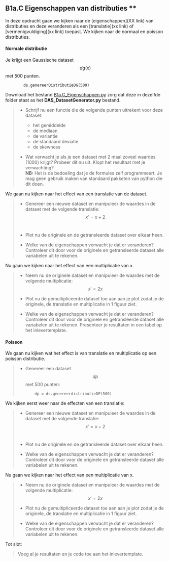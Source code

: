 ## B1a.C Eigenschappen van distributies **

In deze opdracht gaan we kijken naar de [eigenschappen](XX link) van distributies en deze veranderen als een [translatie](xx link) of [vermenigvuldiging](xx link) toepast. We kijken naar de normaal en poisson distributies. <br>

#### Normale distributie
Je krijgt een Gaussische dataset $$dg(x)$$ met 500 punten. <br>

 			ds.genereerDistributieDG(500) 

Download het bestand [B1a.C_Eigenschappen.py](B1a.C_Eigenschappen.py) zorg dat deze in dezelfde folder staat as het **DAS_DatasetGenerator.py** bestand. <br>

> * Schrijf nu een functie die de volgende punten uitrekent voor deze dataset:
>    * het gemiddelde
> 	  * de mediaan
>    * de variantie
> 	 * de standaard deviatie
> 	 * de skewness
>
> * Wat verwacht je als je een dataset met 2 maal zoveel waardes (1000) krijgt? Probeer dit nu uit. Klopt het resultaat met je verwachting?<br> **NB:** Het is de bedoeling dat je de formules zelf programmeert. Je mag geen gebruik maken van standaard pakketen van python die dit doen.

We gaan nu kijken naar het effect van een translatie van de dataset.

> * Genereer een nieuwe dataset en manipuleer de waardes in de dataset met de volgende translatie: <br>
> $$ x' = x + 2$$<br>
> * Plot nu de originele en de getransleerde dataset over elkaar heen.
> 
> * Welke van de eigenschappen verwacht je dat er veranderen? Controleer dit door voor de originele en getransleerde dataset alle variabelen uit te rekenen.

Nu gaan we kijken naar het effect van een multiplicatie van x.

> * Neem nu de originele dataset en manipuleer de waardes met de volgende multiplicatie: <br>
>  $$ x' = 2x$$
> * Plot nu de gemultipliceerde dataset toe aan aan je plot zodat je de originele, de translatie en multiplicatie in 1 figuur ziet. 
> 
> * Welke van de eigenschappen verwacht je dat er veranderen? Controleer dit door voor de originele en getransleerde dataset alle variabelen uit te rekenen. Presenteer je resultaten in een tabel op het inlevertemplate. 

#### Poisson
We gaan nu kijken wat het effect is van translatie en multiplicatie op een poisson distributie.

> * Genereer een dataset $$dp$$ met 500 punten: <br>
> 
> 			dp = ds.genereerdistributieDP(500)
> 

We kijken eerst weer naar de effecten van een translatie: 

> * Genereer een nieuwe dataset en manipuleer de waardes in de dataset met de volgende translatie: <br>
> $$ x' = x + 2$$<br>
> * Plot nu de originele en de getransleerde dataset over elkaar heen.
> 
> * Welke van de eigenschappen verwacht je dat er veranderen? Controleer dit door voor de originele en getransleerde dataset alle variabelen uit te rekenen.

Nu gaan we kijken naar het effect van een multiplicatie van x.

> * Neem nu de originele dataset en manipuleer de waardes met de volgende multiplicatie: <br>
>  $$ x' = 2x$$
> * Plot nu de gemultipliceerde dataset toe aan aan je plot zodat je de originele, de translatie en multiplicatie in 1 figuur ziet. 
> 
> * Welke van de eigenschappen verwacht je dat er veranderen? Controleer dit door voor de originele en getransleerde dataset alle variabelen uit te rekenen.

Tot slot: 

> Voeg al je resultaten en je code toe aan het inlevertemplate.
